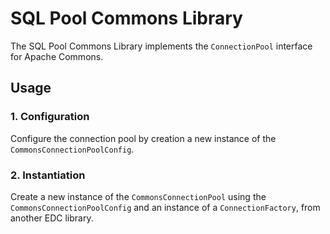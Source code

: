 # SQL Pool Commons Library

The SQL Pool Commons Library implements the `ConnectionPool` interface for Apache Commons.

## Usage

### 1. Configuration

Configure the connection pool by creation a new instance of the `CommonsConnectionPoolConfig`.

### 2. Instantiation

Create a new instance of the `CommonsConnectionPool` using the `CommonsConnectionPoolConfig` and an instance of
a `ConnectionFactory`, from another EDC library.